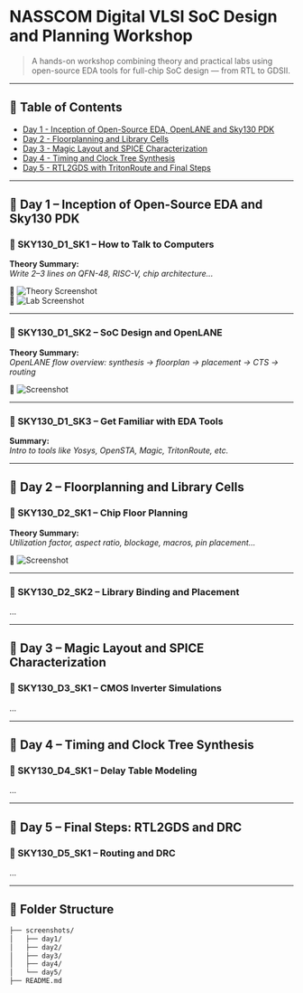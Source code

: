 # NASSCOM Digital VLSI SoC Design and Planning Workshop

> A hands-on workshop combining theory and practical labs using open-source EDA tools for full-chip SoC design — from RTL to GDSII.

---

## 📅 Table of Contents

- [Day 1 - Inception of Open-Source EDA, OpenLANE and Sky130 PDK](#day-1)
- [Day 2 - Floorplanning and Library Cells](#day-2)
- [Day 3 - Magic Layout and SPICE Characterization](#day-3)
- [Day 4 - Timing and Clock Tree Synthesis](#day-4)
- [Day 5 - RTL2GDS with TritonRoute and Final Steps](#day-5)

---

## 🧭 Day 1 – Inception of Open-Source EDA and Sky130 PDK <a name="day-1"></a>

### 🔹 SKY130_D1_SK1 – How to Talk to Computers
**Theory Summary:**  
*Write 2–3 lines on QFN-48, RISC-V, chip architecture...*

📸 ![Theory Screenshot](screenshots/day1/sky130_d1_sk1_theory.png)  
📸 ![Lab Screenshot](screenshots/day1/sky130_d1_sk1_lab.png)

---

### 🔹 SKY130_D1_SK2 – SoC Design and OpenLANE  
**Theory Summary:**  
*OpenLANE flow overview: synthesis → floorplan → placement → CTS → routing*  

📸 ![Screenshot](screenshots/day1/sky130_d1_sk2_lab.png)

---

### 🔹 SKY130_D1_SK3 – Get Familiar with EDA Tools  
**Summary:**  
*Intro to tools like Yosys, OpenSTA, Magic, TritonRoute, etc.*

---

## 🧭 Day 2 – Floorplanning and Library Cells <a name="day-2"></a>

### 🔹 SKY130_D2_SK1 – Chip Floor Planning  
**Theory Summary:**  
*Utilization factor, aspect ratio, blockage, macros, pin placement...*

📸 ![Screenshot](screenshots/day2/sky130_d2_sk1.png)

---

### 🔹 SKY130_D2_SK2 – Library Binding and Placement  
...

---

## 🧭 Day 3 – Magic Layout and SPICE Characterization <a name="day-3"></a>

### 🔹 SKY130_D3_SK1 – CMOS Inverter Simulations  
...

---

## 🧭 Day 4 – Timing and Clock Tree Synthesis <a name="day-4"></a>

### 🔹 SKY130_D4_SK1 – Delay Table Modeling  
...

---

## 🧭 Day 5 – Final Steps: RTL2GDS and DRC <a name="day-5"></a>

### 🔹 SKY130_D5_SK1 – Routing and DRC  
...

---

## 📂 Folder Structure

```bash
├── screenshots/
│   ├── day1/
│   ├── day2/
│   ├── day3/
│   ├── day4/
│   └── day5/
├── README.md

